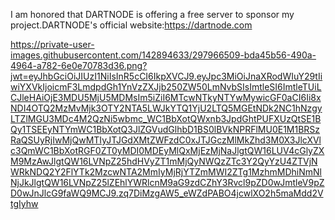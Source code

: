 I am honored that DARTNODE is offering a free server to sponsor my project.DARTNODE's official website:https://dartnode.com

https://private-user-images.githubusercontent.com/142894633/297966509-bda45b56-490a-4964-a782-6e0e70783d36.png?jwt=eyJhbGciOiJIUzI1NiIsInR5cCI6IkpXVCJ9.eyJpc3MiOiJnaXRodWIuY29tIiwiYXVkIjoicmF3LmdpdGh1YnVzZXJjb250ZW50LmNvbSIsImtleSI6ImtleTUiLCJleHAiOjE3MDU5MjU5MDMsIm5iZiI6MTcwNTkyNTYwMywicGF0aCI6Ii8xNDI4OTQ2MzMvMjk3OTY2NTA5LWJkYTQ1YjU2LTQ5MGEtNDk2NC1hNzgyLTZlMGU3MDc4M2QzNi5wbmc_WC1BbXotQWxnb3JpdGhtPUFXUzQtSE1BQy1TSEEyNTYmWC1BbXotQ3JlZGVudGlhbD1BS0lBVkNPRFlMU0E1M1BRSzRaQSUyRjIwMjQwMTIyJTJGdXMtZWFzdC0xJTJGczMlMkZhd3M0X3JlcXVlc3QmWC1BbXotRGF0ZT0yMDI0MDEyMlQxMjEzMjNaJlgtQW16LUV4cGlyZXM9MzAwJlgtQW16LVNpZ25hdHVyZT1mMjQyNWQzZTc3Y2QyYzU4ZTVjNWRkNDQ2Y2FlYTk2MzcwNTA2MmIyMjRjYTZmMWI2ZTg1MzhmMDhiNmNlNjJkJlgtQW16LVNpZ25lZEhlYWRlcnM9aG9zdCZhY3Rvcl9pZD0wJmtleV9pZD0wJnJlcG9faWQ9MCJ9.zq7DiMzgAW5_eWZdPABO4jcwlXO2h5maMdd2VtgIyhw
